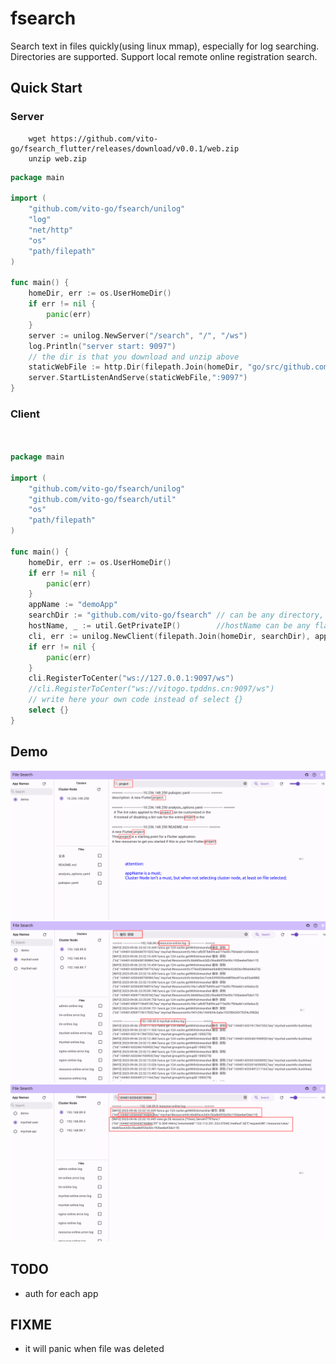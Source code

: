 # fsearch

Search text in files quickly(using linux mmap), especially for log searching. Directories are supported.
Support local remote online registration search.
## Quick Start

### Server

```shell
	wget https://github.com/vito-go/fsearch_flutter/releases/download/v0.0.1/web.zip
	unzip web.zip

```

```go
package main

import (
	"github.com/vito-go/fsearch/unilog"
	"log"
	"net/http"
	"os"
	"path/filepath"
)

func main() {
	homeDir, err := os.UserHomeDir()
	if err != nil {
		panic(err)
	}
	server := unilog.NewServer("/search", "/", "/ws")
	log.Println("server start: 9097")
	// the dir is that you download and unzip above 
	staticWebFile := http.Dir(filepath.Join(homeDir, "go/src/github.com/vito-go/fsearch_flutter/build/web"))
	server.StartListenAndServe(staticWebFile,":9097")
}

```

### Client

```go


package main

import (
	"github.com/vito-go/fsearch/unilog"
	"github.com/vito-go/fsearch/util"
	"os"
	"path/filepath"
)

func main() {
	homeDir, err := os.UserHomeDir()
	if err != nil {
		panic(err)
	}
	appName := "demoApp"
	searchDir := "github.com/vito-go/fsearch" // can be any directory, especially for logs/ 
	hostName, _ := util.GetPrivateIP()        //hostName can be any flag
	cli, err := unilog.NewClient(filepath.Join(homeDir, searchDir), appName, hostName)
	if err != nil {
		panic(err)
	}
	cli.RegisterToCenter("ws://127.0.0.1:9097/ws")
	//cli.RegisterToCenter("ws://vitogo.tpddns.cn:9097/ws")
 	// write here your own code instead of select {}
	select {}
}

```

## Demo


<img src="./fsearch.png" />
<img src="./fsearch1.png" />
<img src="./fsearch2.png" />

## TODO
- auth for each app
## FIXME 
- it will panic when file was deleted
